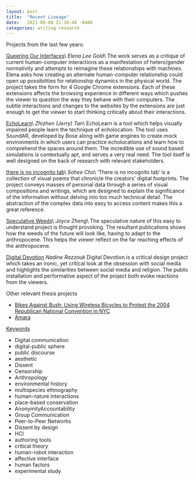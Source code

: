 ```yaml
---
layout: post
title:  "Recent Lineage"
date:   2021-09-08 21:16:48 -0400
categories: writing research
---
```


Projects from the last few years:

[Queering Our Interfaces][1]\\
*Elena Lee Gold*\\
The work serves as a critique of current human-computer interactions as a manifestation of hetero/gender normativity and attempts to reimagine these relationships with machines. Elena asks how creating an alternate human-computer relationship could open up possibilities for relationship dynamics in the physical world. The project takes the form for 4 Google Chrome extensions. Each of these extensions affects the browsing experience in different ways which pushes the viewer to question the way they behave with their computers. The subtle interactions and changes to the websites by the extensions are just enough to get the viewer to start thinking critically about their interactions.

[EchoLearn][2]\\
*Zhizhen (Jerry) Tan*\\
EchoLearn is a tool which helps visually impaired people learn the technique of echolocation. The tool uses SoundAR, developed by Bose along with game engines to create mock environments in which users can practice echolocations and learn how to comprehend the spaces around them. The incredible use of sound based simulations is contextually apt, and serves a very real need. The tool itself is well designed on the back of research with relevant stakeholders.

[there is no incognito tab][3]\\
*Sohee Cho*\\
‘There is no incognito tab’ is a collection of visual poems that chronicle the creators' digital footprints. The project conveys masses of personal data through a series of visual compositions and writings, which are designed to explain the significance of the information without delving into too much technical detail. The abstraction of the complex data into easy to access content makes this a great reference.

[Speculative Weeds][4]\\
*Joyce Zheng*\\
The speculative nature of this easy to understand project is thought provoking. The resultant publications shows how the weeds of the future will look like, having to adapt to the anthropocene. This helps the viewer reflect on the far reaching effects of the anthropocene.

[Digital Devotion][5]
*Nadine Razzouk*
Digital Devotion is a critical design project which takes an ironic, yet critical look at the obsession with social media and highlights the similarities between social media and religion. The public installation and performative aspect of the project both evoke reactions from the viewers.



Other relevant thesis projects

- [Bikes Against Bush: Using Wireless Bicycles to Protest the 2004 Republican National Convention in NYC][6]
- [Amara][7]



<u>Keywords</u>

- Digital communication
- digital-public sphere
- public discourse
- aesthetic
- Dissent
- Censorship
- Anthropology
- environmental history
- multispecies ethnography
- human-nature interactions
- place-based conservation
- AnonymityAccountability
- Group Communication
- Peer-to-Peer Networks
- Dissent by design
- HCI
- authoring tools
- critical theory
- human-robot interaction
- affective interface
- human factors
- experimental study

[1]:	https://digitalarchives.library.newschool.edu/index.php/Detail/objects/PC020402_2020_golde584
[2]:	https://parsons.edu/dt/echolearn/
[3]:	https://parsons.edu/dt/there-is-no-incognito-tab/
[4]:	https://mfadt.parsons.edu/2019/page.html#7
[5]:	https://digitalarchives.library.newschool.edu/index.php/Detail/objects/PC020402_2015_razzn025
[6]:	https://digitalarchives.library.newschool.edu/index.php/Detail/objects/PC020402_2004_jkinberg
[7]:	https://digitalarchives.library.newschool.edu/index.php/Detail/objects/PC020402_2015_faras385